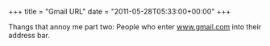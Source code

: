 +++
title = "Gmail URL"
date = "2011-05-28T05:33:00+00:00"
+++

Thangs that annoy me part two: People who enter www.gmail.com into their address bar.
			